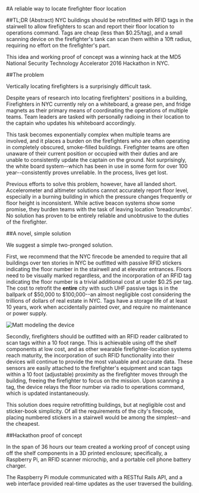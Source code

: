 #A reliable way to locate firefighter floor location

##TL;DR (Abstract)
NYC buildings should be retrofitted with RFID tags in the stairwell to allow firefighters to scan and report their floor location to operations command. Tags are cheap (less than $0.25/tag), and a small scanning device on the firefighter's tank can scan them within a 10ft radius, requiring no effort on the firefighter's part.

This idea and working proof of concept was a winning hack at the MD5 National Security Technology Accelerator 2016 Hackathon in NYC.

##The problem

Vertically locating firefighters is a surprisingly difficult task.

Despite years of research into locating firefighters' positions in a building, Firefighters in NYC currently rely on a whiteboard, a grease pen, and fridge magnets as their primary means of coordinating the operations of multiple teams. Team leaders are tasked with personally radioing in their location to the captain who updates his whiteboard accordingly.

This task becomes exponentially complex when multiple teams are involved, and it places a burden on the firefighters who are often operating in completely obscured, smoke-filled buildings. Firefighter teams are often unaware of their current position or occupied with their duties and are unable to consistently update the captain on the ground. Not surprisingly, the white board system--which has been in use in some form for over 100 year--consistently proves unreliable. In the process, lives get lost.

Previous efforts to solve this problem, however, have all landed short. Accelerometer and altimeter solutions cannot accurately report floor level, especially in a burning building in which the pressure changes frequently or floor height is inconsistent. While active beacon systems show some promise, they burden teams with the task of leaving location 'breadcrumbs'. No solution has proven to be entirely reliable and unobtrusive to the duties of the firefighter.  

##A novel, simple solution

We suggest a simple two-pronged solution.

First, we recommend that the NYC firecode be amended to require that all buildings over ten stories in NYC be outfitted with passive RFID stickers indicating the floor number in the stairwell and at elevator entrances. Floors need to be visually marked regardless, and the incorporation of an RFID tag indicating the floor number is a trivial additional cost at under $0.25 per tag. The cost to retrofit the **entire** city with such UHF passive tags is in the ballpark of $50,000 to $100,000--an almost negligible cost considering the trillions of dollars of real estate in NYC. Tags have a storage life of at least 10 years, work when accidentally painted over, and require no maintenance or power supply.

![Matt modeling the device](http://github.com/gabrielmahan/el-tags/matt_model.jpg)

Secondly, firefighters should be outfitted with an RFID reader calibrated to scan tags within a 10 foot range. This is achievable using off the shelf components at low cost, and as other wearable firefighter-location systems reach maturity, the incorporation  of such RFID functionality into their devices will continue to provide the most valuable and accurate data. These sensors are easily attached to the firefighter's equipment and scan tags within a 10 foot (adjustable) proximity as the firefighter moves through the building, freeing the firefighter to focus on the mission. Upon scanning a tag, the device relays the floor number via radio to operations command, which is updated instantaneously.

This solution does require retrofitting buildings, but at negligible cost and sticker-book simplicity. Of all the requirements of the city's firecode, placing numbered stickers in a stairwell would be among the simplest--and the cheapest.

##Hackathon proof of concept

In the span of 36 hours our team created a working proof of concept using off the shelf components in a 3D printed enclosure; specifically, a Raspberry Pi, an RFID scanner microchip, and a portable cell phone battery charger.

The Raspberry Pi module communicated with a RESTful Rails API, and a web interface provided real-time updates as the user traversed the building.

